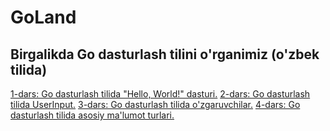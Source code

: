 # GoLand
## Birgalikda Go dasturlash tilini o'rganimiz (o'zbek tilida)

[1-dars: Go dasturlash tilida "Hello, World!" dasturi.](https://github.com/alishercpp/GoLand/blob/master/lesson1.go)
[2-dars: Go dasturlash tilida UserInput.](https://github.com/alishercpp/GoLand/blob/master/lesson2.go)
[3-dars: Go dasturlash tilida o'zgaruvchilar.](https://github.com/alishercpp/GoLand/blob/master/lesson3.go)
[4-dars: Go dasturlash tilida asosiy ma'lumot turlari.](https://github.com/alishercpp/GoLand/blob/master/lesson4.go)
